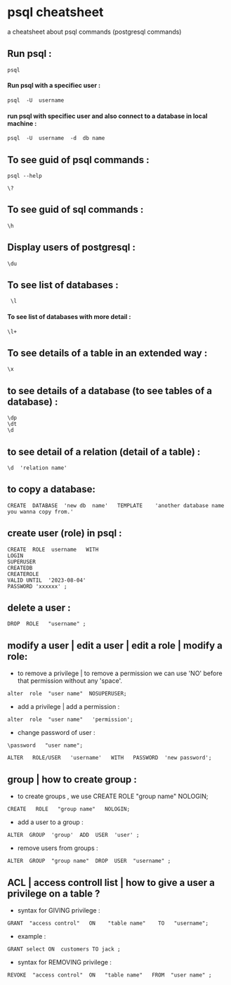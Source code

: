 # psql cheatsheet
a cheatsheet about psql commands (postgresql commands)

## Run psql :
```
psql
```


#### Run psql with a specifiec user :
```
psql  -U  username
```


#### run psql with specifiec user and also connect to a database in local machine :
```
psql  -U  username  -d  db name
```


## To see guid of psql commands :
```
psql --help
```  
```
\?
```


## To see guid of sql commands :
```
\h
```


## Display users of postgresql :
```
\du
```


## To see list of databases :
```
 \l 
``` 


#### To see list of databases with more detail :
```
\l+
```

## To see details of a table in an extended way :
```
\x
```


## to see details of a database (to see tables of a database) :
```
\dp
\dt
\d
```


## to see detail of a relation (detail of a table) :
```
\d  'relation name' 
```


## to copy a database:
```
CREATE  DATABASE  'new db  name'   TEMPLATE    'another database name you wanna copy from.'
```


## create user (role) in psql :
```
CREATE  ROLE  username   WITH
LOGIN
SUPERUSER
CREATEDB
CREATEROLE
VALID UNTIL  '2023-08-04'
PASSWORD 'xxxxxx' ;
```


## delete a user :
```
DROP  ROLE   "username" ;
```


## modify a user | edit a user | edit a role | modify a role:

* to remove a privilege | to remove a permission  we can use 'NO' before that permission without any 'space'.
```
alter  role  "user name"  NOSUPERUSER;
```

* add a privilege | add a permission :
```
alter  role  "user name"   'permission';
```


* change password of user :
```
\password   "user name";
```

```
ALTER   ROLE/USER   'username'   WITH   PASSWORD  'new password';
```


## group | how to create group :

* to create groups , we use CREATE   ROLE   "group name"   NOLOGIN;
```
CREATE   ROLE   "group name"   NOLOGIN;
```


* add a user to a group :
```
ALTER  GROUP  'group'  ADD  USER  'user' ;
```


* remove users  from groups :
```
ALTER  GROUP  "group name"  DROP  USER  "username" ;
```


## ACL | access controll list | how to give a user a privilege on a table  ?

* syntax for GIVING  privilege :
```
GRANT  "access control"   ON    "table name"    TO   "username";
```

* example :
```
GRANT select ON  customers TO jack ;
```

* syntax for REMOVING  privilege :
```
REVOKE  "access control"  ON   "table name"   FROM  "user name" ;
```




